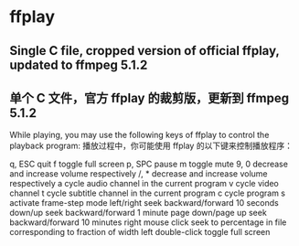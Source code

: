 # ffplay
## Single C file, cropped version of official ffplay, updated to ffmpeg 5.1.2
## 单个 C 文件，官方 ffplay 的裁剪版，更新到 ffmpeg 5.1.2

While playing, you may use the following keys of ffplay to control the playback program:
播放过程中，你可能使用 ffplay 的以下键来控制播放程序：

q, ESC              quit
f                   toggle full screen
p, SPC              pause
m                   toggle mute
9, 0                decrease and increase volume respectively
/, *                decrease and increase volume respectively
a                   cycle audio channel in the current program
v                   cycle video channel
t                   cycle subtitle channel in the current program
c                   cycle program
s                   activate frame-step mode
left/right          seek backward/forward 10 seconds
down/up             seek backward/forward 1 minute
page down/page up   seek backward/forward 10 minutes
right mouse click   seek to percentage in file corresponding to fraction of width
left double-click   toggle full screen
